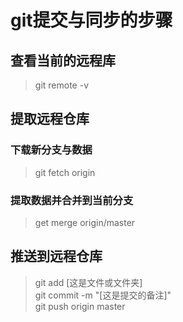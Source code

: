 # git提交与同步的步骤  

## 查看当前的远程库  
> git remote -v  

## 提取远程仓库  
### 下载新分支与数据  
> git fetch origin  
### 提取数据并合并到当前分支  
> get merge origin/master  

## 推送到远程仓库  
> git add [这是文件或文件夹]  
> git commit -m "[这是提交的备注]"  
> git push origin master  
> 

[^_^]: # (使用快捷键Ctrl+Alt+O打开浏览器进行预览)